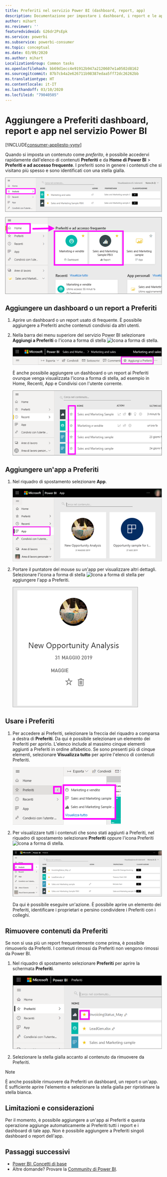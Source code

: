 ```yaml
---
title: Preferiti nel servizio Power BI (dashboard, report, app)
description: Documentazione per impostare i dashboard, i report e le app come Preferiti nel servizio Power BI
author: mihart
ms.reviewer: ''
featuredvideoid: G26dr2PsEpk
ms.service: powerbi
ms.subservice: powerbi-consumer
ms.topic: conceptual
ms.date: 03/09/2020
ms.author: mihart
LocalizationGroup: Common tasks
ms.openlocfilehash: bb69d1ecc4e91912b947a2120607e1a0502d8162
ms.sourcegitcommit: 87b7cb4a2e626711b98387edaa5ff72dc26262bb
ms.translationtype: HT
ms.contentlocale: it-IT
ms.lasthandoff: 03/10/2020
ms.locfileid: "79040505"
---
```

# <a name="favorite-dashboards-reports-and-apps-in-the-power-bi-service"></a>Aggiungere a Preferiti dashboard, report e app nel servizio Power BI

[!INCLUDE[consumer-appliesto-yyny](../includes/consumer-appliesto-yyny.md)]

Quando si imposta un contenuto come *preferito*, è possibile accedervi rapidamente dall'elenco di contenuti **Preferiti** e da **Home di Power BI** > **Preferiti e ad accesso frequente**. I preferiti sono in genere i contenuti che si visitano più spesso e sono identificati con una stella gialla.

   ![Icona Preferiti](./media/end-user-favorite/power-bi-favorite-nav.png)

   ![Icona di Preferiti e ad accesso frequente](./media/end-user-favorite/power-bi-home.png)

## <a name="add-a-dashboard-or-report-as-a-favorite"></a>Aggiungere un dashboard o un report a Preferiti

1. Aprire un dashboard o un report usato di frequente. È possibile aggiungere a Preferiti anche contenuti condivisi da altri utenti.

2. Nella barra dei menu superiore del servizio Power BI selezionare **Aggiungi a Preferiti** o l'icona a forma di stella ![Icona a forma di stella](./media/end-user-favorite/power-bi-favorite-icon.png).
   
   ![Icona Preferiti](./media/end-user-favorite/power-bi-favorite.png)
   
   È anche possibile aggiungere un dashboard o un report ai Preferiti ovunque venga visualizzata l'icona a forma di stella, ad esempio in Home, Recenti, App e Condivisi con l'utente corrente. 
   
   ![Scheda Dashboard con stella gialla](./media/end-user-favorite/power-bi-recent.png)

## <a name="add-an-app-as-a-favorite"></a>Aggiungere un'app a Preferiti

1. Nel riquadro di spostamento selezionare **App**.

   ![Dashboard](./media/end-user-favorite/power-bi-app.png)

2. Portare il puntatore del mouse su un'app per visualizzare altri dettagli. Selezionare l'icona a forma di stella ![Icona a forma di stella](./media/end-user-favorite/power-bi-favorite-icon.png) per aggiungere l'app a Preferiti.
   
   ![Passare il mouse sull'app](./media/end-user-favorite/power-bi-hover-app.png)

## <a name="work-with-favorites"></a>Usare i Preferiti
1. Per accedere ai Preferiti, selezionare la freccia del riquadro a comparsa a destra di **Preferiti**. Da qui è possibile selezionare un elemento dei Preferiti per aprirlo. L'elenco include al massimo cinque elementi aggiunti a Preferiti in ordine alfabetico. Se sono presenti più di cinque elementi, selezionare **Visualizza tutto** per aprire l'elenco di contenuti Preferiti. 
   
   ![Riquadro a comparsa Preferiti](./media/end-user-favorite/power-bi-favorite-flyout.png)
2. Per visualizzare tutti i contenuti che sono stati aggiunti a Preferiti, nel riquadro di spostamento selezionare **Preferiti** oppure l'icona Preferiti ![Icona a forma di stella](./media/end-user-favorite/power-bi-favorites-icon.png). 
   
    ![Finestra Preferiti](./media/end-user-favorite/power-bi-fav-screen.png)
   
   Da qui è possibile eseguire un'azione. È possibile aprire un elemento dei Preferiti, identificare i proprietari e persino condividere i Preferiti con i colleghi.

## <a name="unfavorite-content"></a>Rimuovere contenuti da Preferiti
Se non si usa più un report frequentemente come prima, è possibile rimuoverlo da Preferiti. I contenuti rimossi da Preferiti non vengono rimossi da Power BI.

1. Nel riquadro di spostamento selezionare **Preferiti** per aprire la schermata **Preferiti**.
   
   ![Schermata Preferiti](./media/end-user-favorite/power-bi-un-favorite.png)
2. Selezionare la stella gialla accanto al contenuto da rimuovere da Preferiti.

> [!NOTE]
> È anche possibile rimuovere da Preferiti un dashboard, un report o un'app. È sufficiente aprire l'elemento e selezionare la stella gialla per ripristinare la stella bianca. 
> 
> 
## <a name="limitations-and-considerations"></a>Limitazioni e considerazioni
Per il momento, è possibile aggiungere a un'app ai Preferiti e questa operazione aggiunge automaticamente ai Preferiti tutti i report e i dashboard di tale app. Non è possibile aggiungere a Preferiti singoli dashboard o report dell'app. 

## <a name="next-steps"></a>Passaggi successivi
- [Power BI: Concetti di base](end-user-basic-concepts.md)
- Altre domande? Provare la [Community di Power BI](https://community.powerbi.com/).

